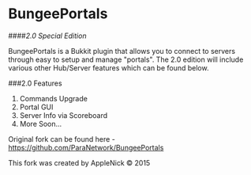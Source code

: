BungeePortals
=============

####_2.0 Special Edition_

BungeePortals is a Bukkit plugin that allows you to connect to servers through easy to setup and manage "portals".
The 2.0 edition will include various other Hub/Server features which can be found below.

###2.0 Features 
1. Commands Upgrade
2. Portal GUI
3. Server Info via Scoreboard
4. More Soon...



Original fork can be found here - https://github.com/ParaNetwork/BungeePortals



This fork was created by AppleNick © 2015
